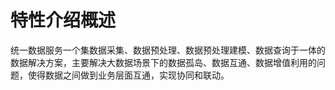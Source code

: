 # 特性介绍概述

统一数据服务一个集数据采集、数据预处理、数据预处理建模、数据查询于一体的数据解决方案，主要解决大数据场景下的数据孤岛、数据互通、数据增值利用的问题，使得数据之间做到业务层面互通，实现协同和联动。